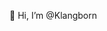 👋 Hi, I’m @Klangborn

<!---
Klangborn/Klangborn is a ✨ special ✨ repository because its `README.md` (this file) appears on your GitHub profile.
You can click the Preview link to take a look at your changes.
--->
